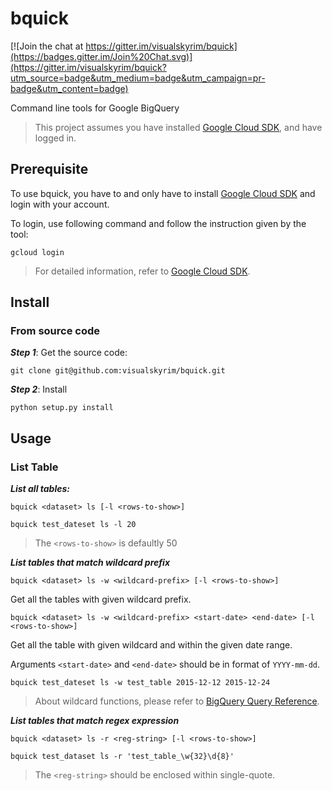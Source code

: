 # bquick

[![Join the chat at https://gitter.im/visualskyrim/bquick](https://badges.gitter.im/Join%20Chat.svg)](https://gitter.im/visualskyrim/bquick?utm_source=badge&utm_medium=badge&utm_campaign=pr-badge&utm_content=badge)

Command line tools for Google BigQuery


> This project assumes you have installed [Google Cloud SDK](https://cloud.google.com/sdk/), and have logged in.


## Prerequisite

To use bquick, you have to and only have to install [Google Cloud SDK](https://cloud.google.com/sdk/) and login with your account.

To login, use following command and follow the instruction given by the tool:

`gcloud login`


> For detailed information, refer to [Google Cloud SDK](https://cloud.google.com/sdk/).

## Install

### From source code

***Step 1***: Get the source code:

`git clone git@github.com:visualskyrim/bquick.git`

***Step 2***: Install

`python setup.py install`


## Usage

### List Table

***List all tables:***

`bquick <dataset> ls [-l <rows-to-show>]`

```
bquick test_dateset ls -l 20
```

> The `<rows-to-show>` is defaultly 50


***List tables that match wildcard prefix***

`bquick <dataset> ls -w <wildcard-prefix> [-l <rows-to-show>]`

Get all the tables with given wildcard prefix.

`bquick <dataset> ls -w <wildcard-prefix> <start-date> <end-date> [-l <rows-to-show>]`

Get all the table with given wildcard and within the given date range.

Arguments `<start-date>` and `<end-date>` should be in format of `YYYY-mm-dd`.

```
bquick test_dateset ls -w test_table 2015-12-12 2015-12-24
```

> About wildcard functions, please refer to [BigQuery Query Reference](https://cloud.google.com/bigquery/query-reference?hl=en#tablewildcardfunctions).


***List tables that match regex expression***

`bquick <dataset> ls -r <reg-string> [-l <rows-to-show>]`

```
bquick test_dataset ls -r 'test_table_\w{32}\d{8}'
```

> The `<reg-string>` should be enclosed within single-quote.

